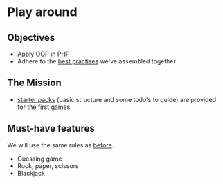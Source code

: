 # Play around


## Objectives
- Apply OOP in PHP
- Adhere to the [best practises](../0.Getting-started-with-PHP/PHP-best-practises.md) we've assembled together

## The Mission
- [starter packs](./Starter-packs) (basic structure and some todo's to guide) are provided for the first games 

## Must-have features

We will use the same rules as [before](../../2.The-Hill/2.Casino-royale).

- Guessing game 
- Rock, paper, scissors 
- Blackjack

